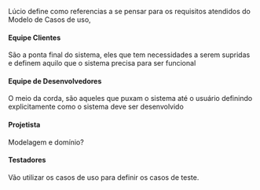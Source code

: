 
Lúcio define como referencias a se pensar para os requisitos atendidos do Modelo de Casos de uso, 

#### Equipe Clientes
São a ponta final do sistema, eles que tem necessidades a serem supridas e definem aquilo que o sistema precisa para ser funcional

#### Equipe de Desenvolvedores
O meio da corda, são aqueles que puxam o sistema até o usuário definindo explicitamente como o sistema deve ser desenvolvido 

#### Projetista
Modelagem e domínio?

#### Testadores
Vão utilizar os casos de uso para definir os casos de teste.